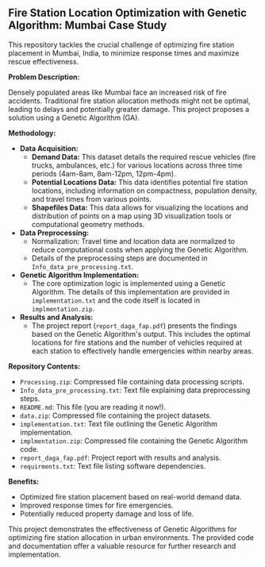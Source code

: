 ## Fire Station Location Optimization with Genetic Algorithm: Mumbai Case Study

This repository tackles the crucial challenge of optimizing fire station placement in Mumbai, India, to minimize response times and maximize rescue effectiveness. 

**Problem Description:**

Densely populated areas like Mumbai face an increased risk of fire accidents. Traditional fire station allocation methods might not be optimal, leading to delays and potentially greater damage. This project proposes a solution using a Genetic Algorithm (GA).

**Methodology:**

* **Data Acquisition:**
    * **Demand Data:** This dataset details the required rescue vehicles (fire trucks, ambulances, etc.) for various locations across three time periods (4am-8am, 8am-12pm, 12pm-4pm).
    * **Potential Locations Data:** This data identifies potential fire station locations, including information on compactness, population density, and travel times from various points.
    * **Shapefiles Data:** This data allows for visualizing the locations and distribution of points on a map using 3D visualization tools or computational geometry methods.
* **Data Preprocessing:**
    * Normalization: Travel time and location data are normalized to reduce computational costs when applying the Genetic Algorithm.
    * Details of the preprocessing steps are documented in `Info_data_pre_processing.txt`.
* **Genetic Algorithm Implementation:**
    * The core optimization logic is implemented using a Genetic Algorithm. The details of this implementation are provided in `implementation.txt` and the code itself is located in `implmentation.zip`.
* **Results and Analysis:**
    * The project report (`report_daga_fap.pdf`) presents the findings based on the Genetic Algorithm's output. This includes the optimal locations for fire stations and the number of vehicles required at each station to effectively handle emergencies within nearby areas.

**Repository Contents:**

* `Processing.zip`: Compressed file containing data processing scripts.
* `Info_data_pre_processing.txt`: Text file explaining data preprocessing steps.
* `README.md`: This file (you are reading it now!).
* `data.zip`: Compressed file containing the project datasets.
* `implementation.txt`: Text file outlining the Genetic Algorithm implementation.
* `implmentation.zip`: Compressed file containing the Genetic Algorithm code.
* `report_daga_fap.pdf`: Project report with results and analysis.
* `requirments.txt`: Text file listing software dependencies.

**Benefits:**

* Optimized fire station placement based on real-world demand data.
* Improved response times for fire emergencies.
* Potentially reduced property damage and loss of life.

This project demonstrates the effectiveness of Genetic Algorithms for optimizing fire station allocation in urban environments. The provided code and documentation offer a valuable resource for further research and implementation. 
